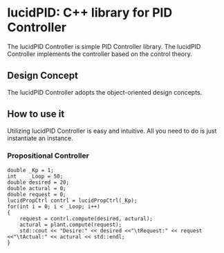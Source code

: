 # lucidPID: C++ library for PID Controller
The lucidPID Controller is simple PID Controller library. The lucidPID Controller implements the controller based on the control theory. 

## Design Concept
The lucidPID Controller adopts the object-oriented design concepts. 

## How to use it
Utilizing lucidPID Controller is easy and intuitive. All you need to do is just instantiate an instance. 

### Propositional Controller
```
double _Kp = 1;
int    _Loop = 50;
double desired = 20;
double actural = 0;
double request = 0;
lucidPropCtrl contrl = lucidPropCtrl(_Kp);
for(int i = 0; i < _Loop; i++)
{
    request = contrl.compute(desired, actural);
    actural = plant.compute(request);
    std::cout << "Desire:" << desired <<"\tRequest:" << request <<"\tActual:" << actural << std::endl; 
}
```

